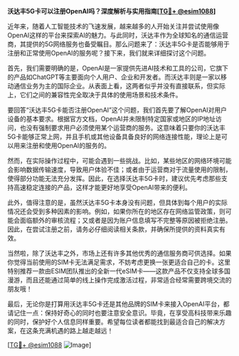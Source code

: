 **沃达丰5G卡可以注册OpenAI吗？深度解析与实用指南[[TG💪+ @esim1088](https://t.me/s/esim1088)]**

近年来，随着人工智能技术的飞速发展，越来越多的人开始关注并尝试使用像OpenAI这样的平台来探索AI的魅力。与此同时，沃达丰作为全球知名的通信运营商，其提供的5G网络服务也备受瞩目。那么问题来了：沃达丰5G卡是否能够用于注册和正常使用OpenAI的服务呢？接下来，我们就来详细探讨这个问题。

首先，我们需要明确的是，OpenAI是一家提供先进AI技术和工具的公司，它旗下的产品如ChatGPT等主要面向个人用户、企业和开发者。而沃达丰则是一家以移动通信业务为主的国际企业。从表面上看，这两者似乎并没有直接联系，但实际上，它们之间的兼容性完全取决于具体的使用场景和技术条件。

要回答“沃达丰5G卡能否注册OpenAI”这个问题，我们首先要了解OpenAI对用户设备的基本要求。根据官方文档，OpenAI并未限制特定国家或地区的IP地址访问，也没有强制要求用户必须使用某个运营商的服务。这意味着只要你的沃达丰5G卡能够正常上网，并且手机或其他设备具备良好的网络连接性能，理论上是可以用来注册和使用OpenAI的服务的。

然而，在实际操作过程中，可能会遇到一些挑战。比如，某些地区的网络环境可能会影响数据传输速度，导致用户体验不佳；或者由于运营商对于流量使用的限制，使得部分功能无法充分发挥。因此，在选择沃达丰5G卡时，建议优先考虑那些支持高速稳定连接的产品，这样才能更好地享受OpenAI带来的便利。

此外，值得注意的是，虽然沃达丰5G卡本身没有问题，但具体到每个用户的实际情况还会受到多种因素的影响。例如，如果你所在的地区存在网络监管政策，则可能会面临额外的审核流程；又或者是因为账户信息填写不完整等原因被拒绝注册。因此，在尝试注册之前，请务必仔细阅读相关条款，并确保所提供的资料真实有效。

当然啦，除了沃达丰之外，市场上还有许多其他优秀的通信服务商可供选择。如果你觉得当前使用的SIM卡无法满足需求，不妨考虑更换一张更适合自己的卡。这里特别推荐一款由ESIM团队推出的全新一代eSIM卡——这款产品不仅支持全球多国漫游，而且还能通过简单的线上操作完成激活过程，非常适合经常需要跨境交流的朋友哦！

最后，无论你是打算用沃达丰5G卡还是其他品牌的SIM卡来接入OpenAI平台，都请记住一点：保持好奇心的同时也要注意安全意识。毕竟，在享受高科技带来乐趣的同时，保护好个人信息同样重要。希望每位读者都能找到最适合自己的解决方案，在这条充满机遇的路上越走越远！

[[TG💪+ @esim1088](https://t.me/s/esim1088) ![Image](https://i.postimg.cc/4NQfJmqS/Snipaste-2025-05-13-00-14-12.png)]